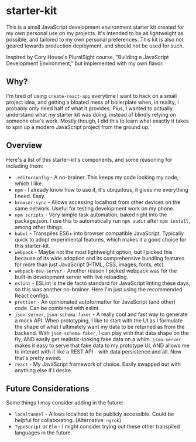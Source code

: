 # starter-kit

This is a small JavaScript development environment starter kit created for my own personal use on my projects. It's intended to be as lightweight as possible, and tailored to my own personal preferences. This kit is also not geared towards production deployment, and should not be used for such.

Inspired by Cory House's PluralSight course, "Building a JavaScript Development Environment," but implemented with my own flavor.

## Why?

I'm tired of using `create-react-app` everytime I want to hack on a small project idea, and getting a bloated mess of boilerplate when, in reality, I probably only need half of what it provides. Plus, I wanted to actually understand what my starter kit was doing, instead of blindly relying on someone else's work. Mostly though, I did this to learn what exactly it takes to spin up a modern JavaScript project from the ground up.

## Overview

Here's a list of this starter-kit's components, and some reasoning for including them:

-   `.editorconfig` - A no-brainer. This keeps my code looking my code, which I like.
-   `npm` - I already know how to use it, it's ubiquitous, it gives me everything I need. Easy.
-   `browser-sync` - Allows accessing localhost from other devices on the same network. Useful for testing development work on my phone.
-   `npm scripts` - Very simple task automation, baked right into the package.json. I use this to automatically run `npm audit` after `npm install`, among other things.
-   `babel` - Transpiles ES6+ into browser compatible JavaScript. Typically quick to adopt experimental features, which makes it a good choice for this starter-kit.
-   `webpack` - Maybe not the most lightweight option, but I picked this because of its wide adoption and its comprehensive bundling features for more than just JavaScript (HTML, CSS, images, fonts, etc).
-   `webpack-dev-server` - Another reason I picked webpack was for the built-in development server with live reloading.
-   `eslint` - ESLint is the de facto standard for JavaScript linting these days, so this was another no-brainer. Here I'm just using the recommended React configs.
-   `prettier` - An opinionated autoformatter for JavaScript (and other) code. Can be combined with eslint.
-   `json-server`, `json-schema-faker` - A really cool and fast way to generate a mock API. When prototyping, I like to start with the UI as I formulate the shape of what I ultimately want my data to be returned as from the backend. With `json-schema-faker`, I can play with that data shape on the fly, AND easily get realistic-looking fake data on a whim. `json-server` makes it easy to serve that fake data to my prototype UI, AND allows me to interact with it like a REST API - with data persistence and all. Now that's pretty sweet.
-   `react` - My JavaScript framework of choice. Easily swapped out with anything else if I desire.

## Future Considerations

Some things I may consider adding in the future:

-   `localtunnel` - Allows localhost to be publicly accessible. Could be helpful for collaborating. (Alternative: `ngrok`)
-   `TypeScript` or `Elm` - I might consider trying out these other transpiled languages in the future.
